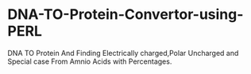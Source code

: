 # DNA-TO-Protein-Convertor-using-PERL
DNA TO Protein And Finding Electrically charged,Polar Uncharged and Special case From Amnio Acids with Percentages.
